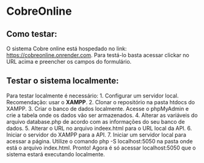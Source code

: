 # CobreOnline

## Como testar:
O sistema Cobre online está hospedado no link: https://cobreonline.onrender.com.
Para testá-lo basta acessar clickar no URL acima e preencher os campos do formulário.

## Testar o sistema localmente:
 Para testar localmente é necessário:
    1. Configurar um servidor local. Recomendação: usar o **XAMPP**.
    2. Clonar o repositório na pasta htdocs do XAMPP.
    3. Criar o banco de dados localmente. Acesse o phpMyAdmin e crie a tabela onde os dados vão ser armazenados.
    4. Alterar as variáveis do arquivo database.php de acordo com as informações do seu banco de dados.
    5. Alterar o URL no arquivo indeex.html para o URL local da API.
    6. Iniciar o servidor do XAMPP para a API.
    7. Iniciar um servidor local para acessar a página. Utilize o comando php -S localhost:5050 na pasta onde está o arquivo index.html.
    Pronto! Agora é só acessar localhost:5050 que o sistema estará executando localmente.
